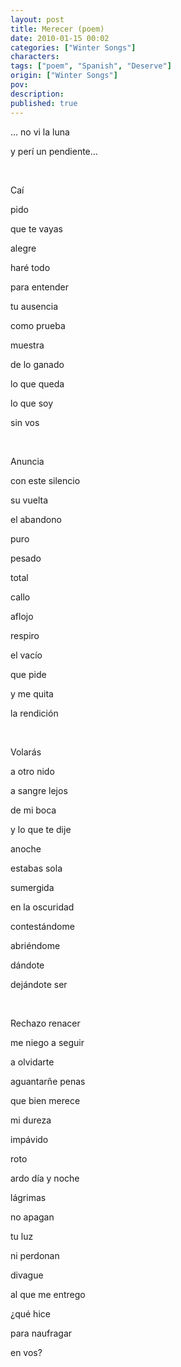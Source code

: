 ```yaml
---
layout: post
title: Merecer (poem)
date: 2010-01-15 00:02
categories: ["Winter Songs"]
characters: 
tags: ["poem", "Spanish", "Deserve"]
origin: ["Winter Songs"]
pov: 
description: 
published: true
---
```


... no vi la luna

y perí un pendiente...

<br>

Caí

pido

que te vayas

alegre

haré todo

para entender

tu ausencia

como prueba

muestra

de lo ganado

lo que queda

lo que soy

sin vos

<br>

Anuncia

con este silencio

su vuelta

el abandono

puro

pesado

total

callo

aflojo

respiro

el vacío

que pide

y me quita

la rendición

<br>

Volarás

a otro nido

a sangre lejos

de mi boca

y lo que te dije

anoche

estabas sola

sumergida

en la oscuridad

contestándome

abriéndome

dándote

dejándote ser

<br>

Rechazo renacer

me niego a seguir

a olvidarte

aguantarñe penas

que bien merece

mi dureza

impávido

roto

ardo día y noche

lágrimas

no apagan

tu luz

ni perdonan

divague

al que me entrego

¿qué hice

para naufragar

en vos?
